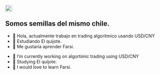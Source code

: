 
<a href="https://linkedin.com/in/dlsr">
  <img align="left" alt="Tomas Ondrejka LinkedIn" width="22px" src="https://cdn.tomondre.com/icons/linkedinn.svg" />
</a>

</br>

<div>
  <h2> Somos semillas del mismo chile. </h2>
  <ul>
    <li>🔭 Hola, actualmente trabajo en trading algoritmico usando USD/CNY </li>
    <li>🧐 Estudiando El quijote.</li>
    <li>🎉 Me gustaría aprender Farsi.</li>
  </ul>
</div>
  <ul>
    <li>🔭 I’m currently working on algortimic trading using USD/CNY </li>
    <li>🧐 Studying El quijote.</li>
    <li>🎉 I would love to learn Farsi.</li>
  </ul>
</div>
